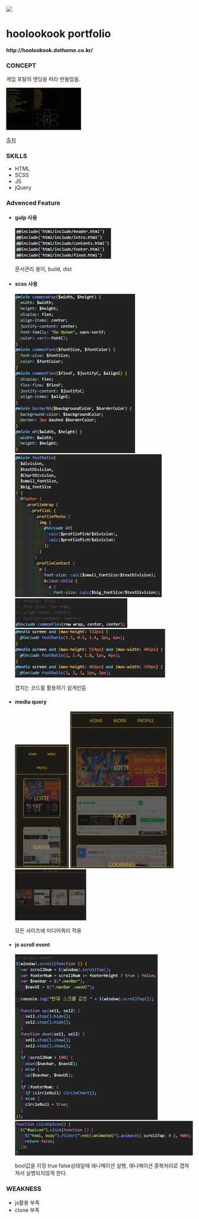 <img src="https://capsule-render.vercel.app/api?type=slice&color=auto&height=300&section=header&text=hoolookook%20portfolio&fontSize=90" /><br>

<h1>hoolookook portfolio</h1>
<strong title="내 포트폴리오로">http://hoolookook.dothome.co.kr/</strong>
<h3>CONCEPT</h3>

<p>게임 포탈의 엔딩을 따라 만들었음.</p>
<img src="/git_photo/portalEnd.jpg" width="40%" height="30%" title="portalEnding" alt="portalEnding"></img>

<a href="https://images.app.goo.gl/oJmhRCauUnYxQKJq9">출처</a>

<h3>SKILLS</h3>
<ul>
  <li>HTML</li>
  <li>SCSS</li>
  <li>JS</li>
  <li>jQuery</li>
</ul>

<h3>Advenced Feature</h3>
<ul float="left">
  <li><h4>gulp 사용</h4></li>   
  <img src="/git_photo/gulp_index.PNG" title="gulp index" alt="gulp index">
  <p>문서관리 용이, build, dist</p>   
  <li><h4>scss 사용</h4></li>   
  <img src="/git_photo/scss_func.PNG" title="scss function" alt="scss function">
  <img src="/git_photo/scss_func_ex.PNG" title="scss function example" alt="scss function example">
  <img src="/git_photo/scss_func_ex2.PNG" title="scss function example2" alt="scss function example2">
  <img src="/git_photo/scss_func_mediaEx.PNG" title="scss function media example" alt="scss function media example">
  <p>겹치는 코드를 활용하기 쉽게만듬</p> 
  <li><h4>media query</h4></li>
  <img src="/git_photo/fold_web.PNG" title="mobile fold version" alt="mobile fold version">
  <img src="/git_photo/v_mobile.PNG" title="mobile version" alt="mobile version">
  <img src="/git_photo/v_web.PNG" width="40%" title="web version" alt="web version"> 
  <p>모든 사이즈에 미디어쿼리 적용</p> 
  <li><h4>js scroll event</h4></li>   
  <img src="/git_photo/js_scrollEvent.PNG" title="javascript scroll event" alt="javascript scroll event">
  <img src="/git_photo/js_scrollEvent_exception_handling.PNG" title="javascript scroll event" alt="javascript scroll event">
  <p>bool값을 지정 true false상태일때 애니메이션 실행, 애니메이션 중복처리로 겹쳐져서 실행되지않게 한다.</p>  
</ul>
<h3>WEAKNESS</h3>
<ul>
  <li>js활용 부족</li>   
  <li>clone 부족</li>
</ul>
